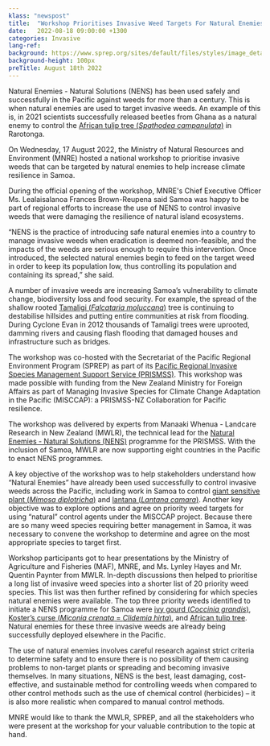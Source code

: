 ```yaml
---
klass: "newspost"
title:  "Workshop Prioritises Invasive Weed Targets For Natural Enemies In Samoa"
date:   2022-08-18 09:00:00 +1300
categories: Invasive
lang-ref: 
background: https://www.sprep.org/sites/default/files/styles/image_detai_670_400_/public/images/news/NENS.jpg?itok=jj1T3HfG
background-height: 100px
preTitle: August 18th 2022
---
```

Natural Enemies - Natural Solutions (NENS) has been used safely and successfully in the Pacific against weeds for more than a century. This is when natural enemies are used to target invasive weeds. An example of this is, in 2021 scientists successfully released beetles from Ghana as a natural enemy to control the [African tulip tree (*Spathodea campanulata*)](https://nensoption.com/Pacific_Weeds_view.php?SortField=&SortDirection=&FilterAnd%5B1%5D=and&FilterField%5B1%5D=4&FilterOperator%5B1%5D=equal-to&FilterValue%5B1%5D=Spathodea+campanulata) in Rarotonga.

On Wednesday, 17 August 2022, the Ministry of Natural Resources and Environment (MNRE) hosted a national workshop to prioritise invasive weeds that can be targeted by natural enemies to help increase climate resilience in Samoa.

During the official opening of the workshop, MNRE's Chief Executive Officer Ms. Lealaisalanoa Frances Brown-Reupena said Samoa was happy to be part of regional efforts to increase the use of NENS to control invasive weeds that were damaging the resilience of natural island ecosystems.

“NENS is the practice of introducing safe natural enemies into a country to manage invasive weeds when eradication is deemed non-feasible, and the impacts of the weeds are serious enough to require this intervention. Once introduced, the selected natural enemies begin to feed on the target weed in order to keep its population low, thus controlling its population and containing its spread,” she said.

A number of invasive weeds are increasing Samoa’s vulnerability to climate change, biodiversity loss and food security.  For example, the spread of the shallow rooted [Tamaligi (*Falcataria moluccana*)](https://nensoption.com/Pacific_Weeds_view.php?SortField=&SortDirection=&FilterAnd%5B1%5D=and&FilterField%5B1%5D=4&FilterOperator%5B1%5D=equal-to&FilterValue%5B1%5D=Falcataria+moluccana) tree is continuing to destabilise hillsides and putting entire communities at risk from flooding. During Cyclone Evan in 2012 thousands of Tamaligi trees were uprooted, damming rivers and causing flash flooding that damaged houses and infrastructure such as bridges.

The workshop was co-hosted with the Secretariat of the Pacific Regional Environment Program (SPREP) as part of its [Pacific Regional Invasive Species Management Support Service (PRISMSS)](https://www.sprep.org/invasive-species-management-in-the-pacific/prismss). This workshop was made possible with funding from the New Zealand Ministry for Foreign Affairs as part of Managing Invasive Species for Climate Change Adaptation in the Pacific (MISCCAP): a PRISMSS-NZ Collaboration for Pacific resilience.

The workshop was delivered by experts from Manaaki Whenua - Landcare Research in New Zealand (MWLR), the technical lead for the [Natural Enemies - Natural Solutions (NENS)](https://www.sprep.org/prismss/natural-enemies-natural-solutions) programme for the PRISMSS. With the inclusion of Samoa, MWLR are now supporting eight countries in the Pacific to enact NENS programmes.

A key objective of the workshop was to help stakeholders understand how “Natural Enemies” have already been used successfully to control invasive weeds across the Pacific, including work in Samoa to control [giant sensitive plant (*Mimosa* *diplotricha*)](https://nensoption.com/Pacific_Weeds_view.php?SortField=&SortDirection=&FilterAnd%5B1%5D=and&FilterField%5B1%5D=4&FilterOperator%5B1%5D=equal-to&FilterValue%5B1%5D=Mimosa+diplotricha) and [lantana (*Lantana camara*)](https://nensoption.com/Pacific_Weeds_view.php?SortField=&SortDirection=&FilterAnd%5B1%5D=and&FilterField%5B1%5D=4&FilterOperator%5B1%5D=equal-to&FilterValue%5B1%5D=Lantana+Camara). Another key objective was to explore options and agree on priority weed targets for using “natural” control agents under the MISCCAP project. Because there are so many weed species requiring better management in Samoa, it was necessary to convene the workshop to determine and agree on the most appropriate species to target first.

Workshop participants got to hear presentations by the Ministry of Agriculture and Fisheries (MAF), MNRE, and Ms. Lynley Hayes and Mr. Quentin Paynter from MWLR. In-depth discussions then helped to prioritise a long list of invasive weed species into a shorter list of 20 priority weed species. This list was then further refined by considering for which species natural enemies were available. The top three priority weeds identified to initiate a NENS programme for Samoa were [ivy gourd (*Coccinia grandis*)](https://nensoption.com/Pacific_Weeds_view.php?SortField=&SortDirection=&FilterAnd%5B1%5D=and&FilterField%5B1%5D=4&FilterOperator%5B1%5D=equal-to&FilterValue%5B1%5D=Coccinia+grandis), [Koster’s curse (*Miconia crenata* = *Clidemia hirta*)](https://nensoption.com/Pacific_Weeds_view.php?SortField=&SortDirection=&FilterAnd%5B1%5D=and&FilterField%5B1%5D=4&FilterOperator%5B1%5D=equal-to&FilterValue%5B1%5D=Coccinia+grandis), and [African tulip tree](https://nensoption.com/Pacific_Weeds_view.php?SortField=&SortDirection=&FilterAnd%5B1%5D=and&FilterField%5B1%5D=4&FilterOperator%5B1%5D=equal-to&FilterValue%5B1%5D=Spathodea+campanulata). Natural enemies for these three invasive weeds are already being successfully deployed elsewhere in the Pacific.

The use of natural enemies involves careful research against strict criteria to determine safety and to ensure there is no possibility of them causing problems to non-target plants or spreading and becoming invasive themselves. In many situations, NENS is the best, least damaging, cost-effective, and sustainable method for controlling weeds when compared to other control methods such as the use of chemical control (herbicides) – it is also more realistic when compared to manual control methods.

MNRE would like to thank the MWLR, SPREP, and all the stakeholders who were present at the workshop for your valuable contribution to the topic at hand.